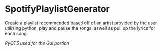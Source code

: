 # SpotifyPlaylistGenerator
Create a playlist recommended based off of an artist provided by the user utilizing python, play and pause the songs, aswell as pull up the lyrics for each song.

*PyQT5 used for the Gui portion*

